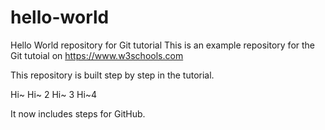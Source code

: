 # hello-world
Hello World repository for Git tutorial
This is an example repository for the Git tutoial on https://www.w3schools.com

This repository is built step by step in the tutorial.

Hi~
Hi~ 2
Hi~ 3
Hi~4

It now includes steps for GitHub. 
